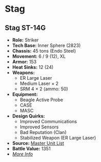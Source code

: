 # Stag 

## Stag ST-14G 

- **Role:** Striker 
- **Tech Base:** Inner Sphere (2823) 
- **Chassis:** 45 tons (Endo Steel) 
- **Movement:** 6 / 9 (12), XL 
- **Armor:** 153 
- **Heat Sinks:** 12 (24) 
- **Weapons:** 
  - ER Large Laser 
  - Medium Laser × 2 
  - SRM 4 × 2 (ammo: 50) 
- **Equipment:** 
  - Beagle Active Probe 
  - CASE 
  - MASC 
- **Design Quirks:** 
  - Improved Communications 
  - Improved Sensors 
  - Bad Reputation (Clan) 
  - Stabilized Weapon (ER Large Laser) 
- **Source:** [Master Unit List](http://masterunitlist.info/Unit/Details/3033) 
- **Battle Value:** 1351 
- [*More Info*](stag/stag_st-14g.md) 

